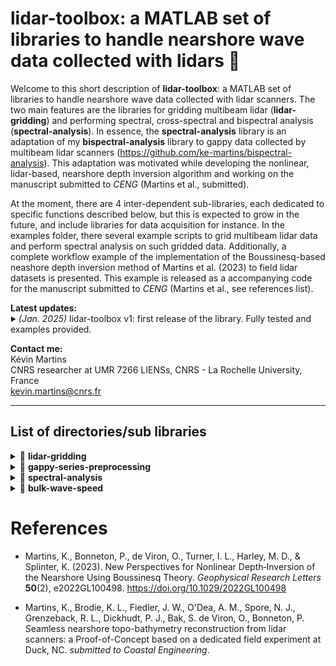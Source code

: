 # lidar-toolbox: a MATLAB set of libraries to handle nearshore wave data collected with lidars 🌊

Welcome to this short description of **lidar-toolbox**: a MATLAB set of libraries to handle nearshore wave data collected with lidar scanners. The two main features are the libraries for gridding multibeam lidar (**lidar-gridding**) and performing spectral, cross-spectral and bispectral analysis (**spectral-analysis**). In essence, the **spectral-analysis** library is an adaptation of my **bispectral-analysis** library to gappy data collected by multibeam lidar scanners (https://github.com/ke-martins/bispectral-analysis). This adaptation was motivated while developing the nonlinear, lidar-based, nearshore depth inversion algorithm and working on the manuscript submitted to *CENG* (Martins et al., submitted).  

At the moment, there are 4 inter-dependent sub-libraries, each dedicated to specific functions described below, but this is expected to grow in the future, and include libraries for data acquisition for instance. In the examples folder, there several example scripts to grid multibeam lidar data and perform spectral analysis on such gridded data. Additionally, a complete workflow example of the implementation of the Boussinesq-based neashore depth inversion method of Martins et al. (2023) to field lidar datasets is presented. This example is released as a accompanying code for the manuscript submitted to *CENG* (Martins et al., see references list).  

<strong>Latest updates:</strong>  
<sub><sup>:arrow_forward:</sup></sub> *(Jan. 2025)*
lidar-toolbox v1: first release of the library. Fully tested and examples provided.

<strong>Contact me:</strong>  
Kévin Martins  
CNRS researcher at UMR 7266 LIENSs, CNRS - La Rochelle University, France  
kevin.martins@cnrs.fr

---

## List of directories/sub libraries

<details>
  <summary>📂 <strong>lidar-gridding</strong> </summary>  
  <br>  

  **Description**:  
  Library containing functions that grid (spatial and temporal interpolations) data collected by single- and multibeam lidar scanners. It is based on the built-in function `scatteredInterpolant` (Delaunay triangulation) and makes the most of 4D (t,x,y,z) point clouds to interpolate raw data on grids and respect some quality criteria to prevent gaps over-filling.

  **List of functions**:  

  fun_gridded_lidar_diagnostics.m  
  fun_singlebeam_lidar_gridding.m  
  fun_multibeam_lidar_gridding.m

</details>

<details>
  <summary>📂 <strong>gappy-series-preprocessing</strong> </summary>  
  <br>  

  **Description**:  
  Functions for pre-processing gappy data series so that spectral, cross-spectral and bispectral analyses can be applied to them. Series are essentially reorganised by blocks, and quality is controlled through the number of NaNs allowed per block.

  **List of functions**:  

  fun_count_pNaNs.m  
  fun_interp_series.m  
  fun_prep_gappy_series_by_block.m
  fun_prep_gappy_series_by_block_xs.m  

</details>

<details>
  <summary>📂 <strong>spectral-analysis</strong> </summary>  
  <br>  

  **Description**:  
  Functions needed to perform spectral, cross-spectral and bispectral analyses on gappy free surface elevation timeseries of ocean waves measured with lidars. Timeseries should be pre-organised in matrices with the library **gappy-series-preprocessing**. For users interested in bispectral products, it also directly contains relevant functions for a range of nearshore applications (wave dispersive properties, non-linear energy transfers between triads etc).

  **List of functions**:  

  fun_compute_spectrum_mat.m  
  fun_compute_cross_spectrum_mat.m  
  fun_compute_bispectrum_mat.m
  fun_compute_krms.m  
  fun_compute_krms_terms.m  
  fun_compute_Snl.m  
  fun_compute_edof.m  

</details>

<details>
  <summary>📂 <strong>bulk-wave-speed</strong> </summary>  
  <br>  

  **Description**:  
  Function to compute sub-resolution lag between two timeseries and corresponding bulk celerity.

  **List of functions**:  

  fun_compute_c_from_xcorr.m  

</details>

# References
 
 - Martins, K., Bonneton, P., de Viron, O., Turner, I. L., Harley, M. D., & Splinter, K. (2023). New Perspectives for Nonlinear Depth‐Inversion of the Nearshore Using Boussinesq Theory. *Geophysical Research Letters* <strong>50</strong>(2), e2022GL100498. https://doi.org/10.1029/2022GL100498
 
 - Martins, K., Brodie, K. L., Fiedler, J. W., O'Dea, A. M., Spore, N. J., Grenzeback, R. L., Dickhudt, P. J., Bak, S. de Viron, O., Bonneton, P. Seamless nearshore topo-bathymetry reconstruction from lidar scanners: a Proof-of-Concept based on a dedicated field experiment at Duck, NC. *submitted to Coastal Engineering*.  
 
 
 
 
 
 
